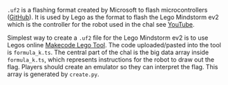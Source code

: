 `.uf2` is a flashing format created by Microsoft to flash microcontrollers ([GitHub](https://github.com/microsoft/uf2)). It is used by Lego as the format to flash the Lego Mindstorm ev2 which is the controller for the robot used in the chal see [YouTube](https://www.youtube.com/watch?v=XJRel3cX5GQ).

Simplest way to create a `.uf2` file for the Lego Mindstorm ev2 is to use Legos online [Makecode Lego Tool](https://makecode.mindstorms.com/). The code uploaded/pasted into the tool is `formula_k.ts`. The central part of the chal is the big data array inside `formula_k.ts`, which represents instructions for the robot to draw out the flag. Players should create an emulator so they can interpret the flag. This array is generated by `create.py`.
